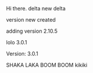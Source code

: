 Hi there.
delta
new delta

version new created

adding version 2.10.5

lolo 3.0.1

Version: 3.0.1

SHAKA LAKA BOOM BOOM
kikiki